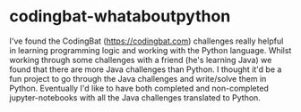 # codingbat-whataboutpython
I've found the CodingBat (https://codingbat.com) challenges really helpful in learning programming logic and working with the Python language. Whilst working through some challenges with a friend (he's learning Java) we found that there are more Java challenges than Python. I thought it'd be a fun project to go through the Java challenges and write/solve them in Python. Eventually I'd like to have both completed and non-completed jupyter-notebooks with all the Java challenges translated to Python.

